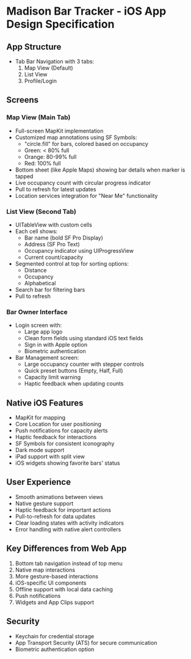 # Madison Bar Tracker - iOS App Design Specification

## App Structure
- Tab Bar Navigation with 3 tabs:
  1. Map View (Default)
  2. List View
  3. Profile/Login

## Screens

### Map View (Main Tab)
- Full-screen MapKit implementation
- Customized map annotations using SF Symbols:
  - "circle.fill" for bars, colored based on occupancy
  - Green: < 80% full
  - Orange: 80-99% full
  - Red: 100% full
- Bottom sheet (like Apple Maps) showing bar details when marker is tapped
- Live occupancy count with circular progress indicator
- Pull to refresh for latest updates
- Location services integration for "Near Me" functionality

### List View (Second Tab)
- UITableView with custom cells
- Each cell shows:
  - Bar name (bold SF Pro Display)
  - Address (SF Pro Text)
  - Occupancy indicator using UIProgressView
  - Current count/capacity
- Segmented control at top for sorting options:
  - Distance
  - Occupancy
  - Alphabetical
- Search bar for filtering bars
- Pull to refresh

### Bar Owner Interface
- Login screen with:
  - Large app logo
  - Clean form fields using standard iOS text fields
  - Sign in with Apple option
  - Biometric authentication
- Bar Management screen:
  - Large occupancy counter with stepper controls
  - Quick preset buttons (Empty, Half, Full)
  - Capacity limit warning
  - Haptic feedback when updating counts

## Native iOS Features
- MapKit for mapping
- Core Location for user positioning
- Push notifications for capacity alerts
- Haptic feedback for interactions
- SF Symbols for consistent iconography
- Dark mode support
- iPad support with split view
- iOS widgets showing favorite bars' status

## User Experience
- Smooth animations between views
- Native gesture support
- Haptic feedback for important actions
- Pull-to-refresh for data updates
- Clear loading states with activity indicators
- Error handling with native alert controllers

## Key Differences from Web App
1. Bottom tab navigation instead of top menu
2. Native map interactions
3. More gesture-based interactions
4. iOS-specific UI components
5. Offline support with local data caching
6. Push notifications
7. Widgets and App Clips support

## Security
- Keychain for credential storage
- App Transport Security (ATS) for secure communication
- Biometric authentication option
